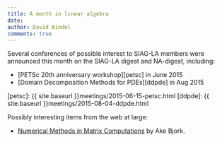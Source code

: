 ```yaml
---
title: A month in linear algebra
date: 
author: David Bindel
comments: true
---
```


Several conferences of possible interest to SIAG-LA members were
announced this month on the SIAG-LA digest and NA-digest, including:

- [PETSc 20th anniversary workshop][petsc] in June 2015
- [Domain Decomposition Methods for PDEs][ddpde] in Aug 2015

[petsc]: {{ site.baseurl }}meetings/2015-06-15-petsc.html
[ddpde]: {{ site.baseurl }}meetings/2015-08-04-ddpde.html

Possibly interesting items from the web at large:

- [Numerical Methods in Matrix Computations][bjork] by Ake Bjork.

[bjork]: http://www.springer.com/978-3-319-05088-1
